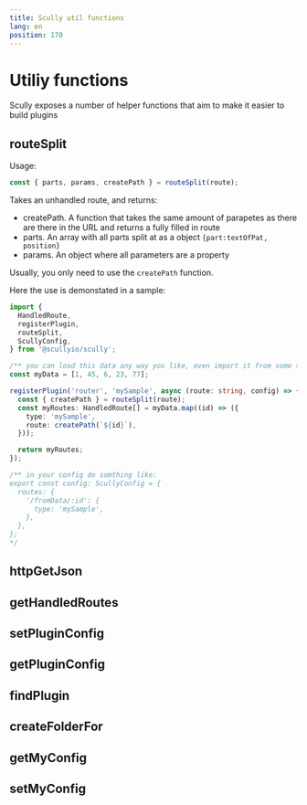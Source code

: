 ```yaml
---
title: Scully util functions
lang: en
position: 170
---
```


# Utiliy functions

Scully exposes a number of helper functions that aim to make it easier to build plugins

## routeSplit

Usage:

```typescript
const { parts, params, createPath } = routeSplit(route);
```

Takes an unhandled route, and returns:

- createPath. A function that takes the same amount of parapetes as there are there in the URL and returns a fully filled in route
- parts. An array with all parts split at as a object `{part:textOfPat, position}`
- params. An object where all parameters are a property

Usually, you only need to use the `createPath` function.

Here the use is demonstated in a sample:

```typescript
import {
  HandledRoute,
  registerPlugin,
  routeSplit,
  ScullyConfig,
} from '@scullyio/scully';

/** you can load this data any way you like, even import it from some static TS file isn't a problem. */
const myData = [1, 45, 6, 23, 77];

registerPlugin('router', 'mySample', async (route: string, config) => {
  const { createPath } = routeSplit(route);
  const myRoutes: HandledRoute[] = myData.map((id) => ({
    type: 'mySample',
    route: createPath(`${id}`),
  }));

  return myRoutes;
});

/** in your config do somthing like:
export const config: ScullyConfig = {
  routes: {
    '/fromData/:id': {
      type: 'mySample',
    },
  },
};
*/
```

## httpGetJson

## getHandledRoutes

## setPluginConfig

## getPluginConfig

## findPlugin

## createFolderFor

## getMyConfig

## setMyConfig
